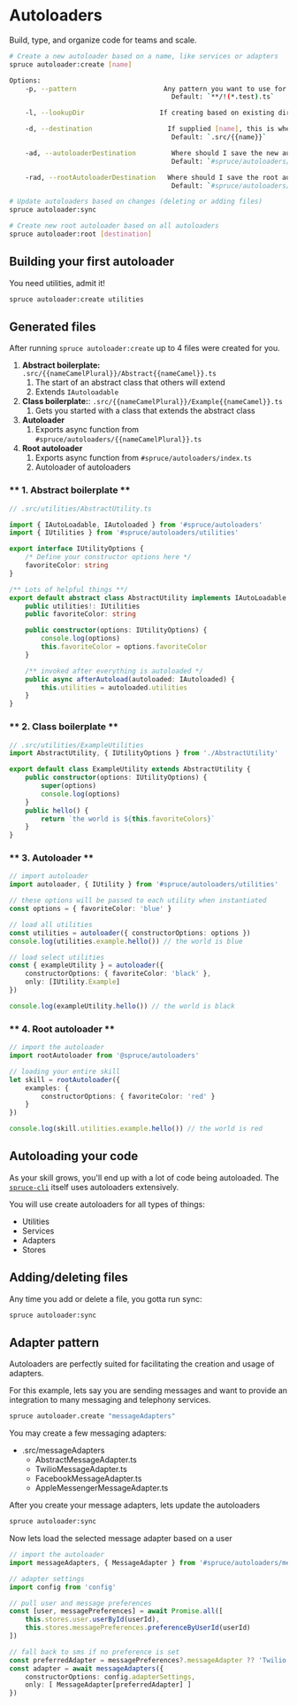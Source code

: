 # Autoloaders
Build, type, and organize code for teams and scale.
```bash
# Create a new autoloader based on a name, like services or adapters
spruce autoloader:create [name]

Options: 
	-p, --pattern		 	           Any pattern you want to use for loading files
							             Default: `**/!(*.test).ts`

	-l, --lookupDir		              If creating based on existing dir, this is that dir.

	-d, --destination		            If supplied [name], this is where I will create the scaffolding files
									     Default: `.src/{{name}}`

	-ad, --autoloaderDestination		 Where should I save the new autoloader?
										 Default: `#spruce/autoloaders/`

	-rad, --rootAutoloaderDestination	Where should I save the root autoloader?
										 Default: `#spruce/autoloaders/`

# Update autoloaders based on changes (deleting or adding files)
spruce autoloader:sync

# Create new root autoloader based on all autoloaders
spruce autoloader:root [destination]

```

## Building your first autoloader
You need utilities, admit it!

```bash
spruce autoloader:create utilities
```

<!-- panels:start -->
<!--div:title-panel-->
## Generated files
<!-- div:left-panel -->
After running `spruce autoloader:create` up to 4 files were created for you.

1. **Abstract boilerplate:** `.src/{{nameCamelPlural}}/Abstract{{nameCamel}}.ts`
   1. The start of an abstract class that others will extend
   2. Extends `IAutoloadable`
2. **Class boilerplate:**: `.src/{{nameCamelPlural}}/Example{{nameCamel}}.ts` 
   1. Gets you started with a class that extends the abstract class
3. **Autoloader**
   1. Exports async function from `#spruce/autoloaders/{{nameCamelPlural}}.ts`
4. **Root autoloader**
   1. Exports async function from `#spruce/autoloaders/index.ts`
   2. Autoloader of autoloaders
<!-- div:right-panel -->
<!-- tabs:start -->
### ** 1. Abstract boilerplate **
```ts
// .src/utilities/AbstractUtility.ts

import { IAutoLoadable, IAutoloaded } from '#spruce/autoloaders'
import { IUtilities } from '#spruce/autoloaders/utilities'

export interface IUtilityOptions {
	/* Define your constructor options here */
	favoriteColor: string
}

/** Lots of helpful things **/
export default abstract class AbstractUtility implements IAutoLoadable {
	public utilities!: IUtilities
	public favoriteColor: string

	public constructor(options: IUtilityOptions) {
		console.log(options)
		this.favoriteColor = options.favoriteColor
	}

	/** invoked after everything is autoloaded */
	public async afterAutoload(autoloaded: IAutoloaded) {
		this.utilities = autoloaded.utilities
	}
}

```
### ** 2. Class boilerplate **
```ts
// .src/utilities/ExampleUtilities
import AbstractUtility, { IUtilityOptions } from './AbstractUtility'

export default class ExampleUtility extends AbstractUtility {
	public constructor(options: IUtilityOptions) {
		super(options)
		console.log(options)
	}
	public hello() {
		return `the world is ${this.favoriteColors}`
	}
}

```
### ** 3. Autoloader **
```ts
// import autoloader
import autoloader, { IUtility } from '#spruce/autoloaders/utilities'

// these options will be passed to each utility when instantiated
const options = { favoriteColor: 'blue' }

// load all utilities
const utilities = autoloader({ constructorOptions: options })
console.log(utilities.example.hello()) // the world is blue

// load select utilities
const { exampleUtility } = autoloader({ 
	constructorOptions: { favoriteColor: 'black' },
	only: [IUtility.Example] 
})

console.log(exampleUtility.hello()) // the world is black

```
### ** 4. Root autoloader **
```ts
// import the autoloader
import rootAutoloader from '@spruce/autoloaders'

// loading your entire skill
let skill = rootAutoloader({ 
	examples: {
		constructorOptions: { favoriteColor: 'red' }
	}
})

console.log(skill.utilities.example.hello()) // the world is red

```
<!-- tabs:end -->
<!-- panels:end -->

## Autoloading your code

As your skill grows, you'll end up with a lot of code being autoloaded. The [`spruce-cli`](https://github.com/sprucelabsai/spruce-cli-workspace/tree/dev/packages/spruce-cli/src) itself uses autoloaders extensively. 

You will use create autoloaders for all types of things:

* Utilities
* Services
* Adapters
* Stores

## Adding/deleting files
Any time you add or delete a file, you gotta run sync:
```bash
spruce autoloader:sync
```

## Adapter pattern
Autoloaders are perfectly suited for facilitating the creation and usage of adapters.

For this example, lets say you are sending messages and want to provide an integration to many messaging and telephony services.

```bash
spruce autoloader.create "messageAdapters"
````

You may create a few messaging adapters:

* .src/messageAdapters
	* AbstractMessageAdapter.ts
	* TwilioMessageAdapter.ts
	* FacebookMessageAdapter.ts
	* AppleMessengerMessageAdapter.ts

After you create your message adapters, lets update the autoloaders
```bash
spruce autoloader:sync
```
Now lets load the selected message adapter based on a user
```ts
// import the autoloader
import messageAdapters, { MessageAdapter } from '#spruce/autoloaders/messageAdapters'

// adapter settings
import config from 'config'

// pull user and message preferences
const [user, messagePreferences] = await Promise.all([
	this.stores.user.userById(userId),
	this.stores.messagePreferences.preferenceByUserId(userId)
])

// fall back to sms if no preference is set
const preferredAdapter = messagePreferences?.messageAdapter ?? 'Twilio'
const adapter = await messageAdapters({ 
	constructorOptions: config.adapterSettings, 
	only: [ MessageAdapter[preferredAdapter] ]
})

```